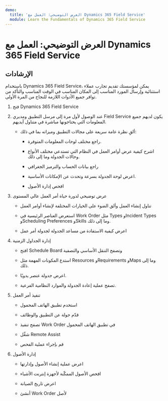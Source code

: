 ```yaml
---
demo:
  title: 'العرض التوضيحي: العمل مع Dynamics 365 Field Service'
  module: Learn the Fundamentals of Dynamics 365 Field Service
---
```


# العرض التوضيحي: العمل مع Dynamics 365 Field Service

## الإرشادات

باستخدام Dynamics 365 Field Service، يمكن لمؤسستك تقديم تجارب عملاء استثنائية وإرسال المورد المناسب إلى المكان المناسب في الوقت المناسب والتأكد من توافر جميع الأدوات اللازمة للنجاح من المرة الأولى.

1. فتح Dynamics 365 Field Service 

2. عند الوصول لأول مرة إلى مرسل التطبيق ومديري Field Service يكون لديهم جميع المعلومات التي يحتاجونها مباشرة في متناول أيديهم. 

    - ألقِ نظرة عامة سريعة على مجالات التطبيق وميزاته بما في ذلك: 

        - راجع مختلف لوحات المعلومات المتوفرة. 

        - اشرح كيفية عرض أوامر العمل في النظام التي تستدعي مختلف الأنواع وحالات الجدولة وما إلى ذلك. 

        - راجع بيانات الحساب والترميز الجغرافي

        - اعرض لوحة الجدولة بسرعة وتحدث عن الإمكانات الأساسية. 

        - افحص إدارة الأصول

3. عرض توضيحي لدورة حياة أمر العمل عالي المستوى

    - تناول إنشاء العمل وألق الضوء على الخيارات المختلفة لإنشاء أوامر العمل

    - استعرض العناصر الرئيسية في Work Order مثل Types وIncident Types وScheduling Preferences وSkills وما إلى ذلك.

    - اعرض كيفية الاستفادة من مساعد الجدولة لجدولة أمر عمل

4. إدارة الجداول الزمنية 

    - افتح Schedule Board وتصفح التنقل الأساسي والتصفية

    - استدع المكونات المهمة مثل Resources وRequirements وMaps وما إلى ذلك. 

    - اعرض جدولة عنصر يدويًا. 

    - تصفح عملية إعادة الجدولة والموارد النظامية الفرعية. 

5. تنفيذ أمر العمل 

    - استخدم تطبيق الهاتف المحمول 

    - قدّم جولة عن التطبيق والوظائف

    - تصفح تنفيذ Work Order في تطبيق الهاتف المحمول

    - شغِّل Remote Assist

    - قم بإجراء عملية الفحص

6. إدارة الأصول

    - اعرض عملية إنشاء الأصول وإدارتها

    - افحص الأصول الممكّنة لأجهزة إنترنت الأشياء

    - اعرض تاريخ الصيانة

    - أنشئ Work Order لأصل

